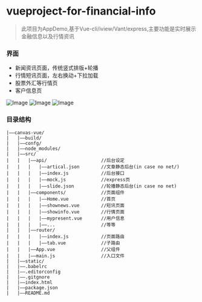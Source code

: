 # vueproject-for-financial-info
>此项目为AppDemo,基于Vue-cli/iview/Vant/express,主要功能是实时展示金融信息以及行情资讯
### **界面**
* 新闻资讯页面，传统竖式排版+轮播
* 行情短讯页面，左右换动+下拉加载
* 股票外汇等行情页
* 客户信息页

![Image](https://github.com/AlexKing9527/document/blob/master/QQ%E6%88%AA%E5%9B%BE20190125140908.png)
![Image](https://github.com/AlexKing9527/document/blob/master/QQ%E6%88%AA%E5%9B%BE20190125140956.png)
![Image](https://github.com/AlexKing9527/document/blob/master/QQ%E6%88%AA%E5%9B%BE20190125141010.png)

### 目录结构

<!--more-->

```
|——canvas-vue/
|   |——build/
|   |——confg/
|   |——node_modules/
|   |——src/
|   |   |——api/                    //后台设定
|   |   |   |——artical.json        //文章静态后台(in case no net/)
|   |   |   |——index.js            //后台接口
|   |   |   |——mock,js             //express页
|   |   |   |——slide.json          //轮播静态后台(in case no net)
|   |   |——components/             //页面组件
|   |   |   |——Home.vue            //首页
|   |   |   |——shownews.vue        //短讯页面
|   |   |   |——showinfo.vue        //行情页面
|   |   |   |——mypresent.vue       //用户信息
|   |   |   |——...                 //等等
|   |   |——router/                 
|   |   |   |——index.js            //页面路由
|   |   |   |——tab.vue             //子路由
|   |   |——App.vue                 //父组件
|   |   |——main.js                 //入口文件
|   |——static/                     
|   |——.babelrc
|   |——.editorconfig
|   |——.gitgnore
|   |——index.html
|   |——package.json
|   |——README.md
```


